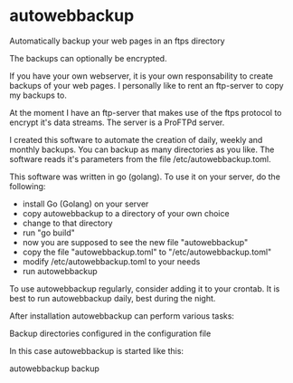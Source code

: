 # autowebbackup
Automatically backup your web pages in an ftps directory

The backups can optionally be encrypted.

If you have your own webserver, it is your own responsability to create backups of your web pages. I personally like to rent an ftp-server to copy my backups to.

At the moment I have an ftp-server that makes use of the ftps protocol to encrypt it's data streams. The server is a ProFTPd server.

I created this software to automate the creation of daily, weekly and monthly backups. You can backup as many directories as you like. The software reads it's parameters from the file /etc/autowebbackup.toml.

This software was written in go (golang). To use it on your server, do the following:

- install Go (Golang) on your server
- copy autowebbackup to a directory of your own choice
- change to that directory
- run "go build"
- now you are supposed to see the new file "autowebbackup"
- copy the file "autowebbackup.toml" to "/etc/autowebbackup.toml"
- modify /etc/autowebbackup.toml to your needs
- run autowebbackup

To use autowebbackup regularly, consider adding it to your crontab. It is best to run autowebbackup daily, best during the night.

After installation autowebbackup can perform various tasks:

Backup directories configured in the configuration file

In this case autowebbackup is started like this:

autowebbackup backup
